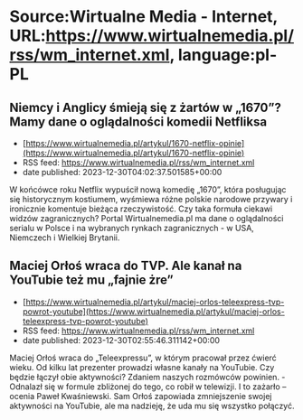 # Source:Wirtualne Media - Internet, URL:https://www.wirtualnemedia.pl/rss/wm_internet.xml, language:pl-PL

## Niemcy i Anglicy śmieją się z żartów w „1670”? Mamy dane o oglądalności komedii Netfliksa
 - [https://www.wirtualnemedia.pl/artykul/1670-netflix-opinie](https://www.wirtualnemedia.pl/artykul/1670-netflix-opinie)
 - RSS feed: https://www.wirtualnemedia.pl/rss/wm_internet.xml
 - date published: 2023-12-30T04:02:37.501585+00:00

W końcówce roku Netflix wypuścił nową komedię „1670”, która posługując się historycznym kostiumem, wyśmiewa różne polskie narodowe przywary i ironicznie komentuje bieżąca rzeczywistość. Czy taka formuła ciekawi widzów zagranicznych? Portal Wirtualnemedia.pl ma dane o oglądalności serialu w Polsce i na wybranych rynkach zagranicznych - w USA, Niemczech i Wielkiej Brytanii.

## Maciej Orłoś wraca do TVP. Ale kanał na YouTubie też mu „fajnie żre”
 - [https://www.wirtualnemedia.pl/artykul/maciej-orlos-teleexpress-tvp-powrot-youtube](https://www.wirtualnemedia.pl/artykul/maciej-orlos-teleexpress-tvp-powrot-youtube)
 - RSS feed: https://www.wirtualnemedia.pl/rss/wm_internet.xml
 - date published: 2023-12-30T02:55:46.311142+00:00

Maciej Orłoś wraca do „Teleexpressu”, w którym pracował przez ćwierć wieku. Od kilku lat prezenter prowadzi własne kanały na YouTubie. Czy będzie łączył obie aktywności? Zdaniem naszych rozmówców powinien. - Odnalazł się w formule zbliżonej do tego, co robił w telewizji. I to zażarło – ocenia Paweł Kwaśniewski. Sam Orłoś zapowiada zmniejszenie swojej aktywności na YouTubie, ale ma nadzieję, że uda mu się wszystko połączyć.

